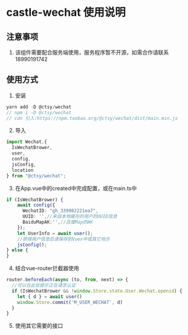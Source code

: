 # castle-wechat 使用说明
## 注意事项
1. 该组件需要配合服务端使用，服务程序暂不开源，如需合作请联系18990191742

## 使用方式
1. 安装
```typescript
yarn add -D @ctsy/wechat
// npm i -D @ctsy/wechat
// cdn 引入:https://npm.taobao.org/@ctsy/wechat/dist/main.min.js
```
2. 导入
```typescript
import Wechat,{
  IsWechatBrower,
  user,
  config,
  jsConfig,
  location
} from "@ctsy/wechat";
```
3. 在App.vue中的created中完成配置，或在main.ts中
```typescript
if (IsWechatBrower) {
    await config({
      WechatID: "gh_339982221ea7",
      UUID: '',//来自本地缓存的用户的UUID信息
      BaiduMapAK:'',//百度Map的AK
    });
    let UserInfo = await user();
    //获得用户信息后请保存到Vuex中或其它地方
    jsConfig();
} else {
}
```
4. 结合vue-router拦截器使用
```typescript
router.beforeEach(async (to, from, next) => {
  //可以在此处提示正在请求认证
  if (IsWechatBrower && !window.Store.state.User.Wechat.openid) {
    let { d } = await user()
    window.Store.commit('M_USER_WECHAT', d)
  }
}
```
5. 使用其它需要的接口